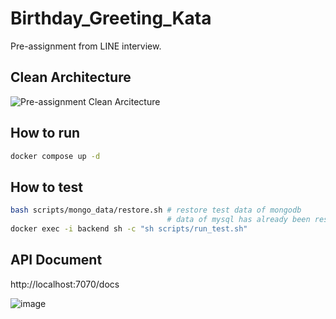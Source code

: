 # Birthday_Greeting_Kata
Pre-assignment from LINE interview.

## Clean Architecture
![Pre-assignment Clean Arcitecture](https://github.com/Lanznx/Birthday_Greeting_Kata/assets/96360357/df4f79c6-dba1-455d-b747-330ee1e0fb01)


## How to run
```bash
docker compose up -d
```

## How to test
```bash
bash scripts/mongo_data/restore.sh # restore test data of mongodb
                                   # data of mysql has already been restored when starting up
docker exec -i backend sh -c "sh scripts/run_test.sh"
```

## API Document

http://localhost:7070/docs

![image](https://github.com/Lanznx/Birthday_Greeting_Kata/assets/96360357/e21cdaa6-1f47-4c45-9cc4-ee411186bc1a)
